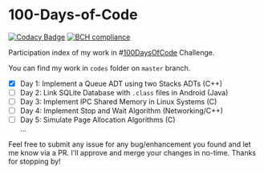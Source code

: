 # 100-Days-of-Code
[![Codacy Badge](https://api.codacy.com/project/badge/Grade/6f7d66330faa4ccf8c01323922131403)](https://www.codacy.com/app/sambhavjain2612/100-Days-of-Code?utm_source=github.com&amp;utm_medium=referral&amp;utm_content=sambhav2612/100-Days-of-Code&amp;utm_campaign=Badge_Grade)
[![BCH compliance](https://bettercodehub.com/edge/badge/sambhav2612/100-Days-of-Code?branch=master)](https://bettercodehub.com/)   

Participation index of my work in #[100DaysOfCode](https://100daysofcode.com) Challenge.

You can find my work in ```codes``` folder on ```master``` branch.

- [x] Day 1: Implement a Queue ADT using two Stacks ADTs (C++)     
- [ ] Day 2: Link SQLite Database with ```.class``` files in Android (Java)   
- [ ] Day 3: Implement IPC Shared Memory in Linux Systems (C)    
- [ ] Day 4: Implement Stop and Wait Algorithm (Networking/C++)   
- [ ] Day 5: Simulate Page Allocation Algorithms (C)   
...

Feel free to submit any issue for any bug/enhancement you found and let me know via a PR. I'll approve and merge your changes in no-time. Thanks for stopping by!


